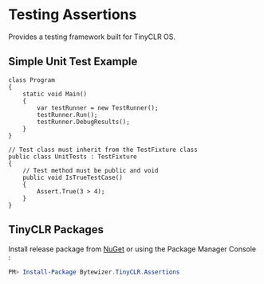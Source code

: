 # Testing Assertions

Provides a testing framework built for TinyCLR OS.

## Simple Unit Test Example
```CSharp
class Program
{
    static void Main()
    {
        var testRunner = new TestRunner();
        testRunner.Run();
        testRunner.DebugResults();
    }
}

// Test class must inherit from the TestFixture class
public class UnitTests : TestFixture
{
    // Test method must be public and void
    public void IsTrueTestCase()
    {
        Assert.True(3 > 4);
    }
}
```

## TinyCLR Packages
Install release package from [NuGet](https://www.nuget.org/packagesq=bytewizer.tinyclr) or using the Package Manager Console :
```powershell
PM> Install-Package Bytewizer.TinyCLR.Assertions
```